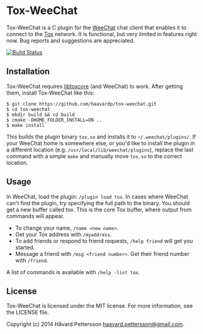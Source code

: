 Tox-WeeChat
===========
Tox-WeeChat is a C plugin for the [WeeChat][1] chat client that enables it to connect to the [Tox][2] network. It is functional, but very limited in features right now. Bug reports and suggestions are appreciated.

[![Build Status](https://travis-ci.org/haavardp/tox-weechat.svg?branch=master)](https://travis-ci.org/haavardp/tox-weechat)

Installation
------------
Tox-WeeChat requires [libtoxcore][3] (and WeeChat) to work. After getting them, install Tox-WeeChat like this:

    $ git clone https://github.com/haavardp/tox-weechat.git
    $ cd tox-weechat
    $ mkdir build && cd build
    $ cmake -DHOME_FOLDER_INSTALL=ON ..
    $ make install

This builds the plugin binary `tox.so` and installs it to `~/.weechat/plugins/`. If your WeeChat home is somewhere else, or you'd like to install the plugin in a different location (e.g. `/usr/local/lib/weechat/plugins`), replace the last command with a simple `make` and manually move `tox.so` to the correct location.

Usage
-----
In WeeChat, load the plugin: `/plugin load tox`. In cases where WeeChat can't find the plugin, try specifying the full path to the binary. You should get a new buffer called tox. This is the core Tox buffer, where output from commands will appear.

 - To change your name, `/name <new name>`.
 - Get your Tox address with `/myaddress`.
 - To add friends or respond to friend requests, `/help friend` will get you started.
 - Message a friend with `/msg <friend number>`. Get their friend number with `/friend`.

A list of commands is available with `/help -list tox`.

License
---------
Tox-WeeChat is licensed under the MIT license. For more information, see the LICENSE file.

Copyright (c) 2014 Håvard Pettersson <haavard.pettersson@gmail.com>.

[1]: http://weechat.org
[2]: http://tox.im
[3]: https://github.com/irungentoo/toxcore

